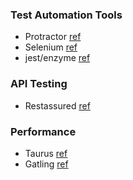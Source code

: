 
### Test Automation Tools  
* Protractor  [ref](https://www.protractortest.org/#/)
* Selenium  [ref](http://seleniumhq.org)
* jest/enzyme  [ref](http://airbnb.io/enzyme/)  

### API Testing
* Restassured [ref](http://rest-assured.io/)
### Performance 
* Taurus [ref](https://gettaurus.org/)
* Gatling [ref](http://gatling.io)
